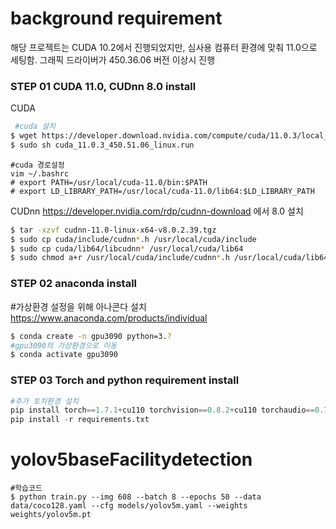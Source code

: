 ﻿# background requirement 
 해당 프로젝트는 CUDA 10.2에서 진행되었지만, 심사용 컴퓨터 환경에 맞춰 11.0으로 세팅함. 
그래픽 드라이버가 450.36.06 버전 이상시 진행

### STEP 01 CUDA 11.0, CUDnn 8.0 install
CUDA
```bash
 #cuda 설치
$ wget https://developer.download.nvidia.com/compute/cuda/11.0.3/local_installers/cuda_11.0.3_450.51.06_linux.run
$ sudo sh cuda_11.0.3_450.51.06_linux.run
```
```
#cuda 경로설정
vim ~/.bashrc
# export PATH=/usr/local/cuda-11.0/bin:$PATH
# export LD_LIBRARY_PATH=/usr/local/cuda-11.0/lib64:$LD_LIBRARY_PATH
```

CUDnn
https://developer.nvidia.com/rdp/cudnn-download 에서 8.0 설치


```bash
$ tar -xzvf cudnn-11.0-linux-x64-v8.0.2.39.tgz
$ sudo cp cuda/include/cudnn*.h /usr/local/cuda/include
$ sudo cp cuda/lib64/libcudnn* /usr/local/cuda/lib64
$ sudo chmod a+r /usr/local/cuda/include/cudnn*.h /usr/local/cuda/lib64/libcudnn*
```

### STEP 02 anaconda install
#가상환경 설정을 위해 아나콘다 설치 
https://www.anaconda.com/products/individual
```bash
$ conda create -n gpu3090 python=3.? 
#gpu3090의 가상환경으로 이동
$ conda activate gpu3090
```

### STEP 03 Torch and python requirement install
``` python
#추가 토치환경 설치
pip install torch==1.7.1+cu110 torchvision==0.8.2+cu110 torchaudio==0.7.2 -f 
pip install -r requirements.txt
```

# yolov5baseFacilitydetection
```
#학습코드
$ python train.py --img 608 --batch 8 --epochs 50 --data data/coco128.yaml --cfg models/yolov5m.yaml --weights weights/yolov5m.pt

```
